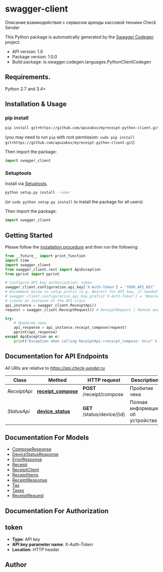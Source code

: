# swagger-client
Описание взаимодействия с сервисом аренды кассовой техники Check Sender

This Python package is automatically generated by the [Swagger Codegen](https://github.com/swagger-api/swagger-codegen) project:

- API version: 1.0
- Package version: 1.0.0
- Build package: io.swagger.codegen.languages.PythonClientCodegen

## Requirements.

Python 2.7 and 3.4+

## Installation & Usage
### pip install

```sh
pip install git+https://github.com/apuzakov/myreceipt-python-client.git
```
(you may need to run `pip` with root permission: `sudo pip install git+https://github.com/apuzakov/myreceipt-python-client.git`)

Then import the package:
```python
import swagger_client 
```

### Setuptools

Install via [Setuptools](http://pypi.python.org/pypi/setuptools).

```sh
python setup.py install --user
```
(or `sudo python setup.py install` to install the package for all users)

Then import the package:
```python
import swagger_client
```

## Getting Started

Please follow the [installation procedure](#installation--usage) and then run the following:

```python
from __future__ import print_function
import time
import swagger_client
from swagger_client.rest import ApiException
from pprint import pprint

# Configure API key authorization: token
swagger_client.configuration.api_key['X-Auth-Token'] = 'YOUR_API_KEY'
# Uncomment below to setup prefix (e.g. Bearer) for API key, if needed
# swagger_client.configuration.api_key_prefix['X-Auth-Token'] = 'Bearer'
# create an instance of the API class
api_instance = swagger_client.ReceiptApi()
request = swagger_client.ReceiptRequest() # ReceiptRequest | Полная информация о чеке

try:
    # Пробитие чека
    api_response = api_instance.receipt_compose(request)
    pprint(api_response)
except ApiException as e:
    print("Exception when calling ReceiptApi->receipt_compose: %s\n" % e)

```

## Documentation for API Endpoints

All URIs are relative to *https://api.check-sender.ru*

Class | Method | HTTP request | Description
------------ | ------------- | ------------- | -------------
*ReceiptApi* | [**receipt_compose**](docs/ReceiptApi.md#receipt_compose) | **POST** /receipt/compose | Пробитие чека
*StatusApi* | [**device_status**](docs/StatusApi.md#device_status) | **GET** /status/device/{id} | Полная информация об устройстве


## Documentation For Models

 - [ComposeResponse](docs/ComposeResponse.md)
 - [DeviceStatusResponse](docs/DeviceStatusResponse.md)
 - [ErrorResponse](docs/ErrorResponse.md)
 - [Receipt](docs/Receipt.md)
 - [ReceiptClient](docs/ReceiptClient.md)
 - [ReceiptItems](docs/ReceiptItems.md)
 - [ReceiptResponse](docs/ReceiptResponse.md)
 - [Tax](docs/Tax.md)
 - [Taxes](docs/Taxes.md)
 - [ReceiptRequest](docs/ReceiptRequest.md)


## Documentation For Authorization


## token

- **Type**: API key
- **API key parameter name**: X-Auth-Token
- **Location**: HTTP header


## Author



